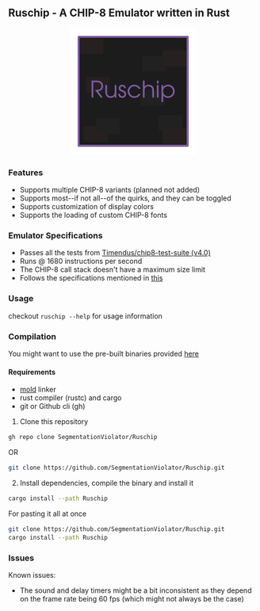 ## Ruschip - A CHIP-8 Emulator written in Rust

<p align="center">
    <img src="assets/Ruschip.svg" width="256px" heigth="256px" />
</p>

### Features
- Supports multiple CHIP-8 variants (planned not added)
- Supports most--if not all--of the quirks, and they can be toggled
- Supports customization of display colors
- Supports the loading of custom CHIP-8 fonts

### Emulator Specifications
- Passes all the tests from [Timendus/chip8-test-suite (v4.0)](https://github.com/Timendus/chip8-test-suite)
- Runs @ 1680 instructions per second
- The CHIP-8 call stack doesn't have a maximum size limit
- Follows the specifications mentioned in [this](http://devernay.free.fr/hacks/chip8/C8TECH10.HTM#2.0)

### Usage
checkout `ruschip --help` for usage information

### Compilation

You might want to use the pre-built binaries provided [here](https://github.com/SegmentationViolator/Ruschip/releases/)

#### Requirements

- [mold](https://github.com/rui314/mold) linker
- rust compiler (rustc) and cargo
- git or Github cli (gh)

1. Clone this repository
```sh
gh repo clone SegmentationViolator/Ruschip
```

OR

```sh
git clone https://github.com/SegmentationViolator/Ruschip.git
```

2. Install dependencies, compile the binary and install it
```sh
cargo install --path Ruschip
```

For pasting it all at once
```sh
git clone https://github.com/SegmentationViolator/Ruschip.git
cargo install --path Ruschip
```

### Issues
Known issues:
- The sound and delay timers might be a bit inconsistent as they depend on the frame rate being 60 fps (which might not always be the case)
